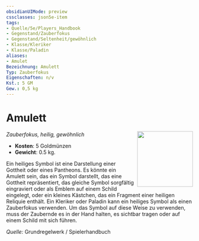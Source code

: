 ```yaml
---
obsidianUIMode: preview
cssclasses: json5e-item
tags:
- Quelle/5e/Players_Handbook
- Gegenstand/Zauberfokus
- Gegenstand/Seltenheit/gewöhnlich
- Klasse/Kleriker
- Klasse/Paladin
aliases: 
- Amulet
Bezeichnung: Amulett
Typ: Zauberfokus
Eigenschaften: n/v
Kst.: 5 GM
Gew.: 0,5 kg
---
```

# Amulett
*Zauberfokus, heilig, gewöhnlich* 
<img src="Symbolik/Gegenstände.webp" align="right" width="150">

- **Kosten**: 5 Goldmünzen
- **Gewicht**: 0.5 kg.

Ein heiliges Symbol ist eine Darstellung einer Gottheit oder eines Pantheons. Es könnte ein Amulett sein, das ein Symbol darstellt, das eine Gottheit repräsentiert, das gleiche Symbol sorgfältig eingraviert oder als Emblem auf einem Schild eingelegt, oder ein kleines Kästchen, das ein Fragment einer heiligen Reliquie enthält. Ein Kleriker oder Paladin kann ein heiliges Symbol als einen Zauberfokus verwenden. Um das Symbol auf diese Weise zu verwenden, muss der Zaubernde es in der Hand halten, es sichtbar tragen oder auf einem Schild mit sich führen.

*Quelle:* Grundregelwerk / Spielerhandbuch